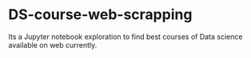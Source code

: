 # DS-course-web-scrapping
Its a Jupyter notebook exploration to find best courses of Data science available on web currently.
